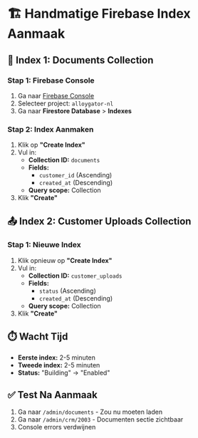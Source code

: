 # 🏗️ Handmatige Firebase Index Aanmaak

## 📁 Index 1: Documents Collection

### Stap 1: Firebase Console
1. Ga naar [Firebase Console](https://console.firebase.google.com)
2. Selecteer project: `alloygator-nl`
3. Ga naar **Firestore Database** > **Indexes**

### Stap 2: Index Aanmaken
1. Klik op **"Create Index"**
2. Vul in:
   - **Collection ID:** `documents`
   - **Fields:**
     - `customer_id` (Ascending)
     - `created_at` (Descending)
   - **Query scope:** Collection
3. Klik **"Create"**

## 📤 Index 2: Customer Uploads Collection

### Stap 1: Nieuwe Index
1. Klik opnieuw op **"Create Index"**
2. Vul in:
   - **Collection ID:** `customer_uploads`
   - **Fields:**
     - `status` (Ascending)
     - `created_at` (Descending)
   - **Query scope:** Collection
3. Klik **"Create"**

## ⏱️ Wacht Tijd
- **Eerste index:** 2-5 minuten
- **Tweede index:** 2-5 minuten
- **Status:** "Building" → "Enabled"

## ✅ Test Na Aanmaak
1. Ga naar `/admin/documents` - Zou nu moeten laden
2. Ga naar `/admin/crm/2003` - Documenten sectie zichtbaar
3. Console errors verdwijnen
